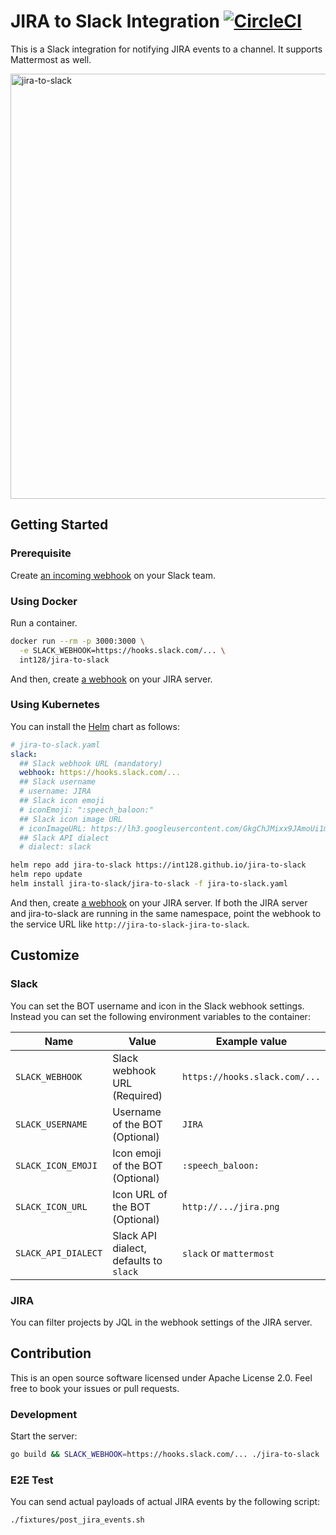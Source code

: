 # JIRA to Slack Integration [![CircleCI](https://circleci.com/gh/int128/jira-to-slack.svg?style=shield)](https://circleci.com/gh/int128/jira-to-slack)

This is a Slack integration for notifying JIRA events to a channel.
It supports Mattermost as well.

<img width="680" alt="jira-to-slack" src="https://user-images.githubusercontent.com/321266/36666061-c14e272e-1b2c-11e8-9e93-1f8f2857cbe0.png">

## Getting Started

### Prerequisite

Create [an incoming webhook](https://my.slack.com/services/new/incoming-webhook) on your Slack team.

### Using Docker

Run a container.

```bash
docker run --rm -p 3000:3000 \
  -e SLACK_WEBHOOK=https://hooks.slack.com/... \
  int128/jira-to-slack
```

And then, create [a webhook](https://developer.atlassian.com/server/jira/platform/webhooks/) on your JIRA server.

### Using Kubernetes

You can install the [Helm](https://github.com/kubernetes/helm) chart as follows:

```yaml
# jira-to-slack.yaml
slack:
  ## Slack webhook URL (mandatory)
  webhook: https://hooks.slack.com/...
  ## Slack username
  # username: JIRA
  ## Slack icon emoji
  # iconEmoji: ":speech_baloon:"
  ## Slack icon image URL
  # iconImageURL: https://lh3.googleusercontent.com/GkgChJMixx9JAmoUi1majtfpjg1Ra86gZR0GCehJfVcOGQI7Ict_TVafXCtJniVn3R0
  ## Slack API dialect
  # dialect: slack
```

```bash
helm repo add jira-to-slack https://int128.github.io/jira-to-slack
helm repo update
helm install jira-to-slack/jira-to-slack -f jira-to-slack.yaml
```

And then, create [a webhook](https://developer.atlassian.com/server/jira/platform/webhooks/) on your JIRA server.
If both the JIRA server and jira-to-slack are running in the same namespace, point the webhook to the service URL like `http://jira-to-slack-jira-to-slack`.

## Customize

### Slack

You can set the BOT username and icon in the Slack webhook settings.
Instead you can set the following environment variables to the container:

Name | Value | Example value
-----|-------|--------------
`SLACK_WEBHOOK` | Slack webhook URL (Required) | `https://hooks.slack.com/...`
`SLACK_USERNAME` | Username of the BOT (Optional) | `JIRA`
`SLACK_ICON_EMOJI` | Icon emoji of the BOT (Optional) | `:speech_baloon:`
`SLACK_ICON_URL` | Icon URL of the BOT (Optional) | `http://.../jira.png`
`SLACK_API_DIALECT` | Slack API dialect, defaults to `slack` | `slack` or `mattermost`

### JIRA

You can filter projects by JQL in the webhook settings of the JIRA server.

## Contribution

This is an open source software licensed under Apache License 2.0.
Feel free to book your issues or pull requests.

### Development

Start the server:

```sh
go build && SLACK_WEBHOOK=https://hooks.slack.com/... ./jira-to-slack
```

### E2E Test

You can send actual payloads of actual JIRA events by the following script:

```sh
./fixtures/post_jira_events.sh
```
